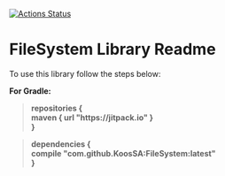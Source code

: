 [![Actions Status](https://github.com/KoosSA/FileSystem/workflows/Release-latest/badge.svg)](https://github.com/KoosSA/FileSystem/actions)

# FileSystem Library Readme

<p>
  To use this library follow the steps below:
</p>

<p>
  <b>   For Gradle:
  <br>
  <blockquote>
        repositories {
  <br>      maven { url "https://jitpack.io" }
  <br>  }
  </blockquote>
  <blockquote>
        dependencies {
  <br>      compile "com.github.KoosSA:FileSystem:latest"
  <br>  }
  </blockquote>

</p>

